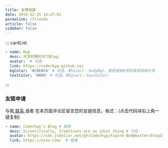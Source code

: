 ```yaml
---
title: 友情链接
date: 2019-12-25 14:27:01
permalink: /friends
article: false
sidebar: false
---
```


<!--
普通卡片列表容器，可用于友情链接、项目推荐、古诗词展示等。
cardList 后面可跟随一个数字表示每行最多显示多少个，选值范围1~4，默认3。在小屏时会根据屏幕宽度减少每行显示数量。
-->

::: cardList
```yaml
- name: Hyp
  desc: 大学时期的学习Blog
  avatar:  # 可选
  link: https://coderhyp.github.io/
  bgColor: '#CBEAFA' # 可选，默认var(--bodyBg)。颜色值有#号时请添加单引号
  textColor: '#000' # 可选，默认var(--textColor)
```
:::


### 友链申请

与我[ 联系 ](/about/#联系)或者 在本页面评论区留言您的友链信息，格式：(点击代码块右上角一键复制)


```yaml
- name: Coderhyp's Blog # 昵称
  desc: Scientifically, traditions are an idiot thing # 介绍
  avatar: https://cdn.jsdelivr.net/gh/Coderhyp/Figure-Bed@master/blogImg/IMG_3778.5vranuugo5s0.JPG # 头像
  link: https://xxxx.com/  # 链接
```


